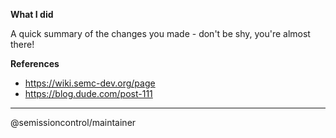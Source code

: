 **What I did**

A quick summary of the changes you made - don't be shy, you're almost there!

**References**
- https://wiki.semc-dev.org/page
- https://blog.dude.com/post-111

<!-- People to notify when a PR is created - please don't remove, but feel free to add if needed -->
---

@semissioncontrol/maintainer
